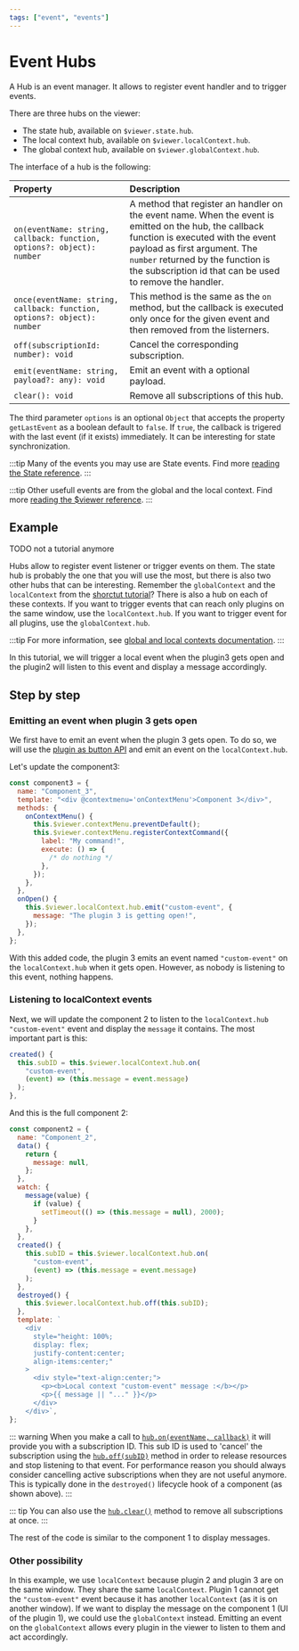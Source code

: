```yaml
---
tags: ["event", "events"]
---
```


# Event Hubs

A Hub is an event manager. It allows to register event handler and to trigger events.

There are three hubs on the viewer:

- The state hub, available on `$viewer.state.hub`.
- The local context hub, available on `$viewer.localContext.hub`.
- The global context hub, available on `$viewer.globalContext.hub`.

The interface of a hub is the following:

| Property                                                                | Description                                                                                                                                                                                                                                                                 |
| :---------------------------------------------------------------------- | :-------------------------------------------------------------------------------------------------------------------------------------------------------------------------------------------------------------------------------------------------------------------------- |
| `on(eventName: string, callback: function, options?: object): number`   | A method that register an handler on the event name. When the event is emitted on the hub, the callback function is executed with the event payload as first argument. The `number` returned by the function is the subscription id that can be used to remove the handler. |
| `once(eventName: string, callback: function, options?: object): number` | This method is the same as the `on` method, but the callback is executed only once for the given event and then removed from the listerners.                                                                                                                                |
| `off(subscriptionId: number): void`                                     | Cancel the corresponding subscription.                                                                                                                                                                                                                                      |
| `emit(eventName: string, payload?: any): void`                          | Emit an event with a optional payload.                                                                                                                                                                                                                                      |
| `clear(): void`                                                         | Remove all subscriptions of this hub.                                                                                                                                                                                                                                       |

The third parameter `options` is an optional `Object` that accepts the property `getLastEvent` as a boolean default to `false`. If `true`, the callback is trigered with the last event (if it exists) immediately. It can be interesting for state synchronization.

:::tip
Many of the events you may use are State events. Find more [reading the State reference](./state.html#events).
:::

:::tip
Other usefull events are from the global and the local context. Find more [reading the \$viewer reference](./$viewer.html#events).
:::

## Example

TODO not a tutorial anymore

Hubs allow to register event listener or trigger events on them. The state hub is probably the one that you will use the most, but there is also two other hubs that can be interesting. Remember the `globalContext` and the `localContext` from the [shorctut tutorial](/viewer/tutorials/shortcuts.html)? There is also a hub on each of these contexts. If you want to trigger events that can reach only plugins on the same window, use the `localContext.hub`. If you want to trigger event for all plugins, use the `globalContext.hub`.

:::tip
For more information, see [global and local contexts documentation](/viewer/reference/$viewer.html#global-and-local-contexts).
:::

In this tutorial, we will trigger a local event when the plugin3 gets open and the plugin2 will listen to this event and display a message accordingly.

## Step by step

### Emitting an event when plugin 3 gets open

We first have to emit an event when the plugin 3 gets open. To do so, we will use the [plugin as button API](/viewer/plugins/plugin_as_button.html) and emit an event on the `localContext.hub`.

Let's update the component3:

```javascript {15-19}
const component3 = {
  name: "Component_3",
  template: "<div @contextmenu='onContextMenu'>Component 3</div>",
  methods: {
    onContextMenu() {
      this.$viewer.contextMenu.preventDefault();
      this.$viewer.contextMenu.registerContextCommand({
        label: "My command!",
        execute: () => {
          /* do nothing */
        },
      });
    },
  },
  onOpen() {
    this.$viewer.localContext.hub.emit("custom-event", {
      message: "The plugin 3 is getting open!",
    });
  },
};
```

With this added code, the plugin 3 emits an event named `"custom-event"` on the `localContext.hub` when it gets open. However, as nobody is listening to this event, nothing happens.

### Listening to localContext events

Next, we will update the component 2 to listen to the `localContext.hub` `"custom-event"` event and display the `message` it contains. The most important part is this:

```javascript
created() {
  this.subID = this.$viewer.localContext.hub.on(
    "custom-event",
    (event) => (this.message = event.message)
  );
},
```

And this is the full component 2:

```javascript {15-23}
const component2 = {
  name: "Component_2",
  data() {
    return {
      message: null,
    };
  },
  watch: {
    message(value) {
      if (value) {
        setTimeout(() => (this.message = null), 2000);
      }
    },
  },
  created() {
    this.subID = this.$viewer.localContext.hub.on(
      "custom-event",
      (event) => (this.message = event.message)
    );
  },
  destroyed() {
    this.$viewer.localContext.hub.off(this.subID);
  },
  template: `
    <div
      style="height: 100%;
      display: flex;
      justify-content:center;
      align-items:center;"
    >
      <div style="text-align:center;">
        <p><b>Local context "custom-event" message :</b></p>
        <p>{{ message || "..." }}</p>
      </div>
    </div>`,
};
```

::: warning
When you make a call to [`hub.on(eventName, callback)`](/viewer/reference/hubs.md) it will provide you with a subscription ID.
This sub ID is used to 'cancel' the subscription using the [`hub.off(subID)`](/viewer/reference/hubs.md) method in order to release resources and stop listening to that event.
For performance reason you should always consider cancelling active subscriptions when they are not useful anymore.
This is typically done in the `destroyed()` lifecycle hook of a component (as shown above).
:::

::: tip
You can also use the [`hub.clear()`](/viewer/reference/hubs.md) method to remove all subscriptions at once.
:::

The rest of the code is similar to the component 1 to display messages.

### Other possibility

In this example, we use `localContext` because plugin 2 and plugin 3 are on the same window. They share the same `localContext`. Plugin 1 cannot get the `"custom-event"` event because it has another `localContext` (as it is on another window). If we want to display the message on the component 1 (UI of the plugin 1), we could use the `globalContext` instead. Emitting an event on the `globalContext` allows every plugin in the viewer to listen to them and act accordingly.
